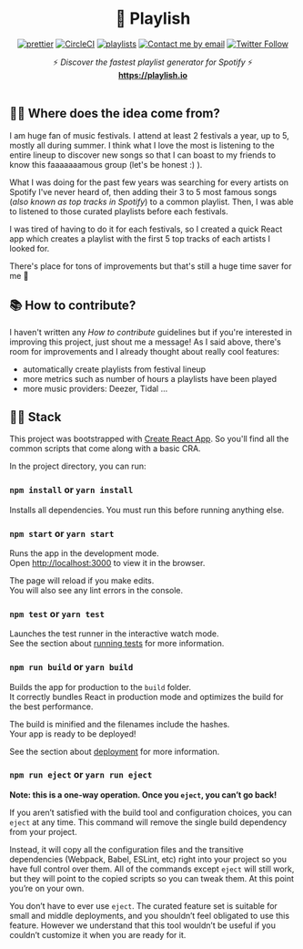 <h1 align="center">🎹 Playlish</h1>

<p align="center">
  <a href="https://github.com/prettier/prettier"><img alt="prettier" src="https://img.shields.io/badge/code_style-prettier-ff69b4.svg?style=flat-square"></a>
  <a href="https://circleci.com/gh/litil/playlish/tree/master"><img alt="CircleCI" src="https://img.shields.io/circleci/build/gh/litil/playlish"></a>
  <a href="https://github.com/litil/playlish"><img alt="playlists" src="https://img.shields.io/badge/created%20playlists-100%2B-success"></a>
  <a href="mailto:guillaume.p.lambert@gmail.com"><img alt="Contact me by email" src="https://img.shields.io/badge/contact%20me-by%20email-informational"></a>
  <a href="https://twitter.com/shipasap"><img alt="Twitter Follow" src="https://img.shields.io/twitter/follow/shipasap?label=Follow&style=social"></a>
</p>

<p align="center">
  ⚡️ <i>Discover the fastest playlist generator for Spotify</i> ⚡️
  <br>
  <a href="https://playlish.io"><b>https://playlish.io</b></a>
  <br>
  <br>
</p>

## 🤷‍♂️ Where does the idea come from?

I am huge fan of music festivals. I attend at least 2 festivals a year, up to 5, mostly all during summer. I think what I love the most is listening to the entire lineup to discover new songs so that I can boast to my friends to know this faaaaaaamous group (let's be honest :) ).

What I was doing for the past few years was searching for every artists on Spotify I've never heard of, then adding their 3 to 5 most famous songs (_also known as top tracks in Spotify_) to a common playlist. Then, I was able to listened to those curated playlists before each festivals.

I was tired of having to do it for each festivals, so I created a quick React app which creates a playlist with the first 5 top tracks of each artists I looked for.

There's place for tons of improvements but that's still a huge time saver for me 💪

## 📚 How to contribute?

I haven't written any _How to contribute_ guidelines but if you're interested in improving this project, just shout me a message! As I said above, there's room for improvements and I already thought about really cool features:

- automatically create playlists from festival lineup
- more metrics such as number of hours a playlists have been played
- more music providers: Deezer, Tidal ...

## 👨‍💻 Stack

This project was bootstrapped with [Create React App](https://github.com/facebook/create-react-app). So you'll find all the common scripts that come along with a basic CRA.

In the project directory, you can run:

### `npm install` or `yarn install`

Installs all dependencies. You must run this before running anything else.

### `npm start` or `yarn start`

Runs the app in the development mode.<br>
Open [http://localhost:3000](http://localhost:3000) to view it in the browser.

The page will reload if you make edits.<br>
You will also see any lint errors in the console.

### `npm test` or `yarn test`

Launches the test runner in the interactive watch mode.<br>
See the section about [running tests](https://facebook.github.io/create-react-app/docs/running-tests) for more information.

### `npm run build` or `yarn build`

Builds the app for production to the `build` folder.<br>
It correctly bundles React in production mode and optimizes the build for the best performance.

The build is minified and the filenames include the hashes.<br>
Your app is ready to be deployed!

See the section about [deployment](https://facebook.github.io/create-react-app/docs/deployment) for more information.

### `npm run eject` or `yarn run eject`

**Note: this is a one-way operation. Once you `eject`, you can’t go back!**

If you aren’t satisfied with the build tool and configuration choices, you can `eject` at any time. This command will remove the single build dependency from your project.

Instead, it will copy all the configuration files and the transitive dependencies (Webpack, Babel, ESLint, etc) right into your project so you have full control over them. All of the commands except `eject` will still work, but they will point to the copied scripts so you can tweak them. At this point you’re on your own.

You don’t have to ever use `eject`. The curated feature set is suitable for small and middle deployments, and you shouldn’t feel obligated to use this feature. However we understand that this tool wouldn’t be useful if you couldn’t customize it when you are ready for it.

